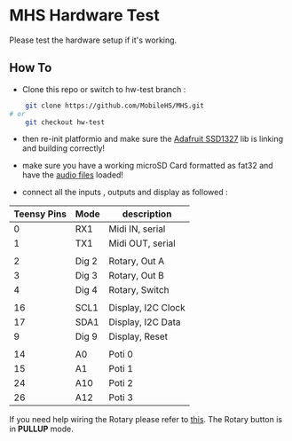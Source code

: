 # MHS Hardware Test

Please test the hardware setup if it's working.

## How To
- Clone this repo or switch to hw-test branch :

```bash
    git clone https://github.com/MobileHS/MHS.git 
# or
    git checkout hw-test
```

- then re-init platformio and make sure the [Adafruit SSD1327](https://github.com/adafruit/Adafruit_SSD1327) lib is 
linking and building correctly!

- make sure you have a working microSD Card formatted as fat32
and have the [audio files](https://github.com/MobileHS/MHS/tree/hw-test/code/mhs/res) loaded!

- connect all the inputs , outputs and display as followed :

| **Teensy Pins**  | **Mode**  | **description**  |
|---|---|---|
| 0  | RX1  | Midi IN, serial  |
| 1 | TX1  | Midi OUT, serial  |
|   |   |   |
| 2 | Dig 2  | Rotary, Out A  |
| 3 | Dig 3  | Rotary, Out B  |
| 4 | Dig 4  | Rotary, Switch  |
|   |   |   |
| 16  | SCL1  | Display, I2C Clock  |
| 17  | SDA1  | Display, I2C Data  |
| 9  | Dig 9  | Display, Reset  |
|   |   |   |
| 14  | A0  | Poti 0  |
| 15  | A1  | Poti 1  |
| 24  | A10  | Poti 2  |
| 26  | A12  | Poti 3  |

If you need help wiring the Rotary please refer to [this](https://github.com/MobileHS/MHS/blob/main/docs/parts/rotary%20wiring.png). The Rotary button is in **PULLUP** mode.
